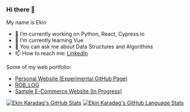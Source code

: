 ### Hi there 👋

My name is Ekin

- 🔭 I’m currently working on Python, React, Cypress.io
- 🌱 I’m currently learning Vue
- 💬 You can ask me about Data Structures and Algorithms
- 📫 How to reach me: [LinkedIn](https://www.linkedin.com/in/ekinkaradag/?locale=en_US)

Some of my web portfolio:
- [Personal Website (Experimental GitHub Page)](https://ekinkaradag.github.io/)
- [ROB_LOG](https://ekinkaradag.github.io/ROB_LOG/)
- [Sample E-Commerce Website (In Progress)](https://ekinkaradag.github.io/sample-ecommerce/#/)

[![Ekin Karadag's GitHub Stats](https://github-readme-stats.vercel.app/api/?username=ekinkaradag&count_private=true&theme=tokyonight&showicons=true&hide=contribs&show_icons=true&include_all_commits=true&line_height=24)](https://github.com/ekinkaradag)
[![Ekin Karadag's GitHub Language Stats](https://github-readme-stats.vercel.app/api/top-langs/?username=ekinkaradag&langs_count=6&layout=compact&theme=tokyonight)](https://github.com/ekinkaradag)
